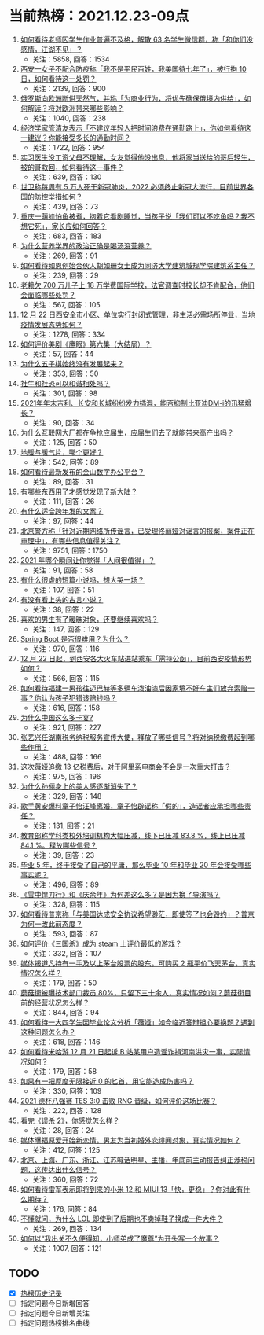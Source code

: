 # 当前热榜：2021.12.23-09点
1. [如何看待老师因学生作业普遍不及格，解散 63 名学生微信群，称「和你们没感情，江湖不见」？](https://www.zhihu.com/question/507496435)
    * 关注：5858, 回答：1534
2. [西安一女子不配合防疫称「我不是平民百姓，我美国待七年了」，被行拘 10 日，如何看待这一处罚？](https://www.zhihu.com/question/507732763)
    * 关注：2139, 回答：900
3. [俄罗斯向欧洲断供天然气，并称「为商业行为，将优先确保俄境内供给」，如何解读？将对欧洲带来哪些影响？](https://www.zhihu.com/question/507759490)
    * 关注：1040, 回答：238
4. [经济学家管清友表示「不建议年轻人把时间浪费在通勤路上」，你如何看待这一建议？你能接受多长的通勤时间？](https://www.zhihu.com/question/507756275)
    * 关注：1722, 回答：954
5. [实习医生没工资父母不理解，女友觉得他没出息，他将家当送给的哥后轻生，被的哥救回，如何看待这一事件？](https://www.zhihu.com/question/507771495)
    * 关注：639, 回答：130
6. [世卫称每周有 5 万人死于新冠肺炎，2022 必须终止新冠大流行，目前世界各国的防控举措如何？](https://www.zhihu.com/question/507428221)
    * 关注：439, 回答：73
7. [重庆一萌娃怕鱼被煮，抱着它看剧睡觉，当孩子说「我们可以不吃鱼吗？我不想它死」，家长应如何回答？](https://www.zhihu.com/question/506675459)
    * 关注：683, 回答：183
8. [为什么营养学界的政治正确是喝汤没营养？](https://www.zhihu.com/question/498501295)
    * 关注：269, 回答：91
9. [如何看待如恩创始合伙人胡如珊女士成为同济大学建筑城规学院建筑系主任？](https://www.zhihu.com/question/507647902)
    * 关注：239, 回答：29
10. [老赖欠 700 万儿子上 18 万学费国际学校，法官调查时校长却不肯配合，他们会面临哪些处罚？](https://www.zhihu.com/question/507709877)
    * 关注：567, 回答：105
11. [12 月 22 日西安全市小区、单位实行封闭式管理，非生活必需场所停业，当地疫情发展态势如何？](https://www.zhihu.com/question/507768396)
    * 关注：1278, 回答：334
12. [如何评价美剧《鹰眼》第六集（大结局）？](https://www.zhihu.com/question/507722138)
    * 关注：57, 回答：44
13. [为什么五子棋始终没有发展起来？](https://www.zhihu.com/question/284634562)
    * 关注：353, 回答：50
14. [社牛和社恐可以和谐相处吗？](https://www.zhihu.com/question/507724379)
    * 关注：301, 回答：98
15. [2021年年末吉利、长安和长城纷纷发力插混，能否抑制比亚迪DM-i的迅猛增长？](https://www.zhihu.com/question/505483786)
    * 关注：90, 回答：34
16. [为什么互联网大厂都在争抢应届生，应届生们去了就能带来高产出吗？](https://www.zhihu.com/question/507629971)
    * 关注：125, 回答：50
17. [地暖与暖气片，哪个更好？](https://www.zhihu.com/question/21764977)
    * 关注：542, 回答：89
18. [如何看待最新发布的金山数字办公平台？](https://www.zhihu.com/question/507771591)
    * 关注：89, 回答：31
19. [有哪些东西用了才感觉发现了新大陆？](https://www.zhihu.com/question/507760084)
    * 关注：111, 回答：26
20. [有什么适合跨年发的文案？](https://www.zhihu.com/question/506769088)
    * 关注：97, 回答：44
21. [北京警方称「针对近期网络所传谣言，已受理佟丽娅对谣言的报案，案件正在审理中」，有哪些信息值得关注？](https://www.zhihu.com/question/507795134)
    * 关注：9751, 回答：1750
22. [2021 年哪个瞬间让你觉得「人间很值得」？](https://www.zhihu.com/question/503464198)
    * 关注：91, 回答：58
23. [有什么很虐的短篇小说吗，想大哭一场？](https://www.zhihu.com/question/471426519)
    * 关注：107, 回答：51
24. [有没有看上头的古言小说？](https://www.zhihu.com/question/506903602)
    * 关注：38, 回答：22
25. [喜欢的男生有了暧昧对象，还要继续喜欢吗？](https://www.zhihu.com/question/504554884)
    * 关注：147, 回答：129
26. [Spring Boot 是否很难用？为什么？](https://www.zhihu.com/question/318377502)
    * 关注：970, 回答：116
27. [12 月 22 日起，到西安各大火车站进站乘车「需持公函」，目前西安疫情形势如何？](https://www.zhihu.com/question/507701252)
    * 关注：566, 回答：115
28. [如何看待福建一男孩往迈巴赫等多辆车泼油漆后因家境不好车主们放弃索赔一事？你认为孩子犯错该赔钱吗？](https://www.zhihu.com/question/507425304)
    * 关注：616, 回答：158
29. [为什么中国这么多卡宴?](https://www.zhihu.com/question/459509571)
    * 关注：921, 回答：227
30. [张艺兴任湖南税务纳税服务宣传大使，释放了哪些信号？将对纳税缴费起到哪些作用？](https://www.zhihu.com/question/507755492)
    * 关注：488, 回答：166
31. [这次薇娅追缴 13 亿税费后，对于阿里系电商会不会是一次重大打击？](https://www.zhihu.com/question/507377108)
    * 关注：975, 回答：196
32. [为什么孙俪身上的美人感逐渐消失了？](https://www.zhihu.com/question/483110727)
    * 关注：329, 回答：148
33. [歌手黄安爆料章子怡汪峰离婚，章子怡辟谣称「假的」，造谣者应承担哪些责任？](https://www.zhihu.com/question/507815433)
    * 关注：131, 回答：21
34. [教育部称学科类校外培训机构大幅压减，线下已压减 83.8 %，线上已压减 84.1 %。释放哪些信号？](https://www.zhihu.com/question/507458366)
    * 关注：39, 回答：23
35. [毕业 5 年，终于接受了自己的平庸，那么毕业 10 年和毕业 20 年会接受哪些事实呢？](https://www.zhihu.com/question/507152755)
    * 关注：496, 回答：89
36. [《雪中悍刀行》和《庆余年》为何差这么多？是因为换了导演吗？](https://www.zhihu.com/question/507102169)
    * 关注：328, 回答：115
37. [如何看待普京称「与美国达成安全协议希望渺茫，即使签了也会毁约」？普京为何一改此前态度？](https://www.zhihu.com/question/507684294)
    * 关注：593, 回答：87
38. [如何评价《三国杀》成为 steam 上评价最低的游戏？](https://www.zhihu.com/question/507539936)
    * 关注：332, 回答：107
39. [媒体报道凡持有一手及以上茅台股票的股东，可购买 2 瓶平价飞天茅台，真实情况怎么样？](https://www.zhihu.com/question/507157432)
    * 关注：179, 回答：50
40. [蘑菇街被曝技术部门裁员 80%，只留下三十余人，真实情况如何？蘑菇街目前的经营状况怎么样？](https://www.zhihu.com/question/507680981)
    * 关注：844, 回答：94
41. [如何看待一大四学生因毕业论文分析「薇娅」如今临近答辩担心要换题？遇到这种问题怎么办？](https://www.zhihu.com/question/507497540)
    * 关注：618, 回答：146
42. [如何看待米哈游 12 月 21 日起诉 B 站某用户造谣诈捐河南洪灾一事，实际情况如何？](https://www.zhihu.com/question/507561288)
    * 关注：179, 回答：58
43. [如果有一把厚度无限接近 0 的匕首，用它能造成伤害吗？](https://www.zhihu.com/question/504581733)
    * 关注：330, 回答：109
44. [2021 德杯八强赛 TES 3:0 击败 RNG 晋级，如何评价这场比赛？](https://www.zhihu.com/question/507728734)
    * 关注：222, 回答：128
45. [看完《误杀 2》，你感觉怎么样？](https://www.zhihu.com/question/506827995)
    * 关注：28, 回答：24
46. [媒体曝福原爱开始新恋情，男友为当初婚外恋绯闻对象，真实情况如何？](https://www.zhihu.com/question/507708009)
    * 关注：412, 回答：125
47. [北京、上海、广东、浙江、江苏喊话明星、主播，年底前主动报告纠正涉税问题，这传达出什么信号？](https://www.zhihu.com/question/507703319)
    * 关注：360, 回答：72
48. [如何看待雷军表示即将到来的小米 12 和 MIUI 13「快，更稳」？你对此有什么期待？](https://www.zhihu.com/question/507450172)
    * 关注：176, 回答：84
49. [不懂就问，为什么 LOL 即使到了后期也不卖掉鞋子换成一件大件？](https://www.zhihu.com/question/461687724)
    * 关注：269, 回答：134
50. [如何以“我出关不久便得知，小师弟成了魔尊”为开头写一个故事？](https://www.zhihu.com/question/462627899)
    * 关注：1007, 回答：121
## TODO
* [x] [热榜历史记录](hot_history/AllHot.md)
* [ ] 指定问题今日新增回答
* [ ] 指定问题今日新增关注
* [ ] 指定问题热榜排名曲线

